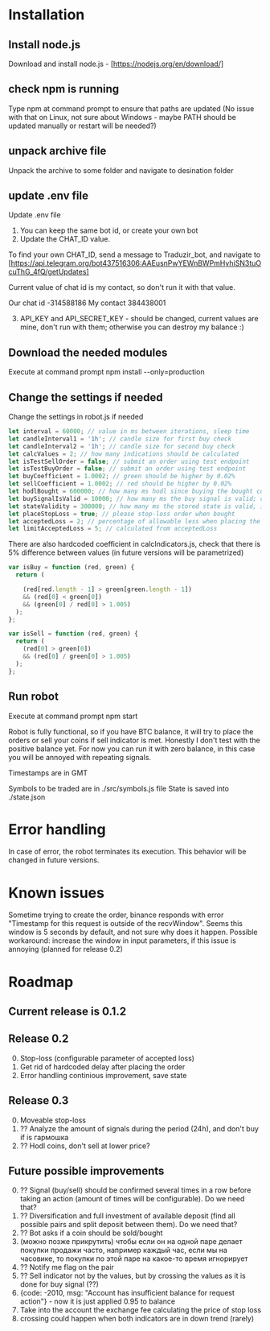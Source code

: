 # Installation

## Install node.js
Download and install node.js - [https://nodejs.org/en/download/]

## check npm is running
Type npm at command prompt to ensure that paths are updated (No issue with that on Linux, not sure about Windows - maybe PATH should be updated manually or restart will be needed?)

## unpack archive file
Unpack the archive to some folder and navigate to desination folder

## update .env file
Update .env file
1) You can keep the same bot id, or create your own bot
2) Update the CHAT_ID value. 

To find your own CHAT_ID, send a message to Traduzir_bot, and navigate to [https://api.telegram.org/bot437516306:AAEusnPwYEWnBWPmHyhiSN3tuOcuThG_4fQ/getUpdates]

Current value of chat id is my contact, so don't run it with that value.

Our chat id  -314588186
My contact    384438001

3) API_KEY and API_SECRET_KEY - should be changed, current values are mine, don't run with them; otherwise you can destroy my balance :)

## Download the needed modules
Execute at command prompt
npm install --only=production

## Change the settings if needed
Change the settings in robot.js if needed
``` javascript
let interval = 60000; // value in ms between iterations, sleep time
let candleInterval1 = '1h'; // candle size for first buy check
let candleInterval2 = '1h'; // candle size for second buy check
let calcValues = 2; // how many indications should be calculated
let isTestSellOrder = false; // submit an order using test endpoint
let isTestBuyOrder = false; // submit an order using test endpoint
let buyCoefficient = 1.0002; // green should be higher by 0.02%
let sellCoefficient = 1.0002; // red should be higher by 0.02%
let hodlBought = 600000; // how many ms hodl since buying the bought coin and ignore the sell signal
let buySignalIsValid = 10000; // how many ms the buy signal is valid; could be set to 0 to prevent any buy
let stateValidity = 300000; // how many ms the stored state is valid, if not valid the state will be reset ({})
let placeStopLoss = true; // please stop-loss order when bought
let acceptedLoss = 2; // percentage of allowable less when placing the stop-loss order
let limitAcceptedLoss = 5; // calculated from acceptedLoss
```

There are also hardcoded coefficient in calcIndicators.js, check that there is 5% difference between values (in future versions will be parametrized)
``` javascript
var isBuy = function (red, green) {
  return (

    (red[red.length - 1] > green[green.length - 1])
    && (red[0] < green[0])
    && (green[0] / red[0] > 1.005)
  );
};

var isSell = function (red, green) {
  return (
    (red[0] > green[0])
    && (red[0] / green[0] > 1.005)
  );
};
```

## Run robot
Execute at command prompt
npm start

Robot is fully functional, so if you have BTC balance, it will try to place the orders or sell your coins if sell indicator is met. Honestly I don't test with the positive balance yet. For now you can run it with zero balance, in this case you will be annoyed with repeating signals. 

Timestamps are in GMT

Symbols to be traded are in ./src/symbols.js file
State is saved into ./state.json 

# Error handling
In case of error, the robot terminates its execution. This behavior will be changed in future versions.

# Known issues
Sometime trying to create the order, binance responds with error "Timestamp for this request is outside of the recvWindow". Seems this window is 5 seconds by default, and not sure why does it happen. Possible workaround: increase the window in input parameters, if this issue is annoying (planned for release 0.2) 

# Roadmap
## Current release is 0.1.2
## Release 0.2
0) Stop-loss (configurable parameter of accepted loss)
1) Get rid of hardcoded delay after placing the order
2) Error handling continious improvement, save state
## Release 0.3
0) Moveable stop-loss
1) ?? Analyze the amount of signals during the period (24h), and don't buy if is гармошка
2) ?? Hodl coins, don't sell at lower price?  
## Future possible improvements
0) ?? Signal (buy/sell) should be confirmed several times in a row before taking an action (amount of times will be configurable). Do we need that?
1) ?? Diversification and full investment of available deposit (find all possible pairs and split deposit between them). Do we need that?
2) ?? Bot asks if a coin should be sold/bought
3) (можно позже прикрутить) чтобы если он на одной паре делает покупки продажи часто, например каждый час, если мы на часовике, то покупки по этой паре на какое-то время игнорирует
4) ?? Notify me flag on the pair
5) ?? Sell indicator not by the values, but by crossing the values as it is done for buy signal (??)
6) {code: -2010, msg: "Account has insufficient balance for request action"} - now it is just applied 0.95 to balance
7) Take into the account the exchange fee calculating the price of stop loss
8) crossing could happen when both indicators are in down trend (rarely)
